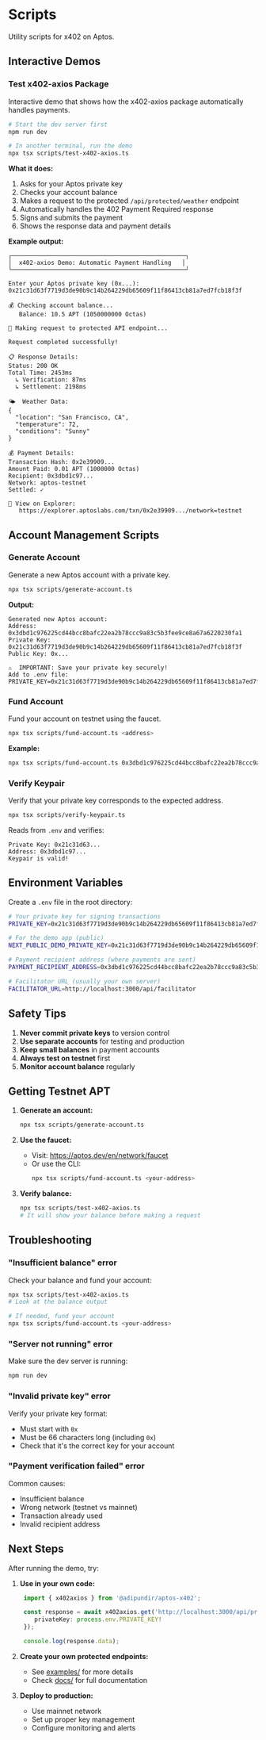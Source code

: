# Scripts

Utility scripts for x402 on Aptos.

## Interactive Demos

### Test x402-axios Package

Interactive demo that shows how the x402-axios package automatically handles payments.

```bash
# Start the dev server first
npm run dev

# In another terminal, run the demo
npx tsx scripts/test-x402-axios.ts
```

**What it does:**
1. Asks for your Aptos private key
2. Checks your account balance
3. Makes a request to the protected `/api/protected/weather` endpoint
4. Automatically handles the 402 Payment Required response
5. Signs and submits the payment
6. Shows the response data and payment details

**Example output:**
```
┌─────────────────────────────────────────────────┐
│  x402-axios Demo: Automatic Payment Handling   │
└─────────────────────────────────────────────────┘

Enter your Aptos private key (0x...): 0x21c31d63f7719d3de90b9c14b264229db65609f11f86413cb81a7ed7fcb18f3f

💰 Checking account balance...
   Balance: 10.5 APT (1050000000 Octas)

🚀 Making request to protected API endpoint...

Request completed successfully!

📋 Response Details:
Status: 200 OK
Total Time: 2453ms
  ↳ Verification: 87ms
  ↳ Settlement: 2198ms

🌤️  Weather Data:
{
  "location": "San Francisco, CA",
  "temperature": 72,
  "conditions": "Sunny"
}

💰 Payment Details:
Transaction Hash: 0x2e39909...
Amount Paid: 0.01 APT (1000000 Octas)
Recipient: 0x3dbd1c97...
Network: aptos-testnet
Settled: ✓

🔗 View on Explorer:
   https://explorer.aptoslabs.com/txn/0x2e39909.../network=testnet
```

## Account Management Scripts

### Generate Account

Generate a new Aptos account with a private key.

```bash
npx tsx scripts/generate-account.ts
```

**Output:**
```
Generated new Aptos account:
Address: 0x3dbd1c976225cd44bcc8bafc22ea2b78ccc9a83c5b3fee9ce8a67a6220230fa1
Private Key: 0x21c31d63f7719d3de90b9c14b264229db65609f11f86413cb81a7ed7fcb18f3f
Public Key: 0x...

⚠️  IMPORTANT: Save your private key securely!
Add to .env file:
PRIVATE_KEY=0x21c31d63f7719d3de90b9c14b264229db65609f11f86413cb81a7ed7fcb18f3f
```

### Fund Account

Fund your account on testnet using the faucet.

```bash
npx tsx scripts/fund-account.ts <address>
```

**Example:**
```bash
npx tsx scripts/fund-account.ts 0x3dbd1c976225cd44bcc8bafc22ea2b78ccc9a83c5b3fee9ce8a67a6220230fa1
```

### Verify Keypair

Verify that your private key corresponds to the expected address.

```bash
npx tsx scripts/verify-keypair.ts
```

Reads from `.env` and verifies:
```
Private Key: 0x21c31d63...
Address: 0x3dbd1c97...
Keypair is valid!
```

## Environment Variables

Create a `.env` file in the root directory:

```bash
# Your private key for signing transactions
PRIVATE_KEY=0x21c31d63f7719d3de90b9c14b264229db65609f11f86413cb81a7ed7fcb18f3f

# For the demo app (public)
NEXT_PUBLIC_DEMO_PRIVATE_KEY=0x21c31d63f7719d3de90b9c14b264229db65609f11f86413cb81a7ed7fcb18f3f

# Payment recipient address (where payments are sent)
PAYMENT_RECIPIENT_ADDRESS=0x3dbd1c976225cd44bcc8bafc22ea2b78ccc9a83c5b3fee9ce8a67a6220230fa1

# Facilitator URL (usually your own server)
FACILITATOR_URL=http://localhost:3000/api/facilitator
```

## Safety Tips

1. **Never commit private keys** to version control
2. **Use separate accounts** for testing and production
3. **Keep small balances** in payment accounts
4. **Always test on testnet** first
5. **Monitor account balance** regularly

## Getting Testnet APT

1. **Generate an account:**
   ```bash
   npx tsx scripts/generate-account.ts
   ```

2. **Use the faucet:**
   - Visit: https://aptos.dev/en/network/faucet
   - Or use the CLI:
     ```bash
     npx tsx scripts/fund-account.ts <your-address>
     ```

3. **Verify balance:**
   ```bash
   npx tsx scripts/test-x402-axios.ts
   # It will show your balance before making a request
   ```

## Troubleshooting

### "Insufficient balance" error

Check your balance and fund your account:
```bash
npx tsx scripts/test-x402-axios.ts
# Look at the balance output

# If needed, fund your account
npx tsx scripts/fund-account.ts <your-address>
```

### "Server not running" error

Make sure the dev server is running:
```bash
npm run dev
```

### "Invalid private key" error

Verify your private key format:
- Must start with `0x`
- Must be 66 characters long (including `0x`)
- Check that it's the correct key for your account

### "Payment verification failed" error

Common causes:
- Insufficient balance
- Wrong network (testnet vs mainnet)
- Transaction already used
- Invalid recipient address

## Next Steps

After running the demo, try:

1. **Use in your own code:**
   ```typescript
    import { x402axios } from '@adipundir/aptos-x402';

    const response = await x402axios.get('http://localhost:3000/api/protected/weather', {
       privateKey: process.env.PRIVATE_KEY!
    });

    console.log(response.data);
   ```

2. **Create your own protected endpoints:**
   - See [examples/](../examples/) for more details
   - Check [docs/](../docs/) for full documentation

3. **Deploy to production:**
   - Use mainnet network
   - Set up proper key management
   - Configure monitoring and alerts

